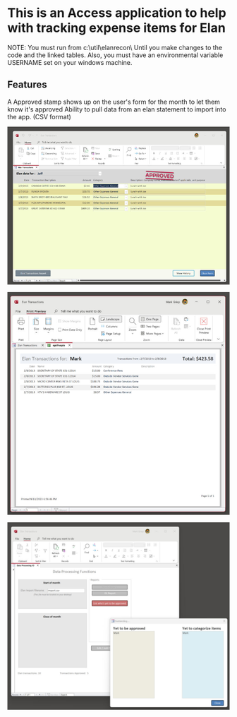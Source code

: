# This is an Access application to help with tracking expense items for Elan

NOTE:
You must run from c:\util\elanrecon\ Until you make changes to the code and the linked tables.
Also, you must have an environmental variable USERNAME set on your windows machine.


## Features

A Approved stamp shows up on the user's form for the month to let them know it's approved
Ability to pull data from an elan statement to import into the app. (CSV format)


![Alt text](https://github.com/markgriep/ElanRecon/blob/main/ElanSampleUser.jpg "Main user screen.")

![Alt text](https://github.com/markgriep/ElanRecon/blob/main/ElanSampleReport.jpg "Sample Report.")

![Alt text](https://github.com/markgriep/ElanRecon/blob/main/ElanSampleWaiting.jpg "Waiting for approval.")


